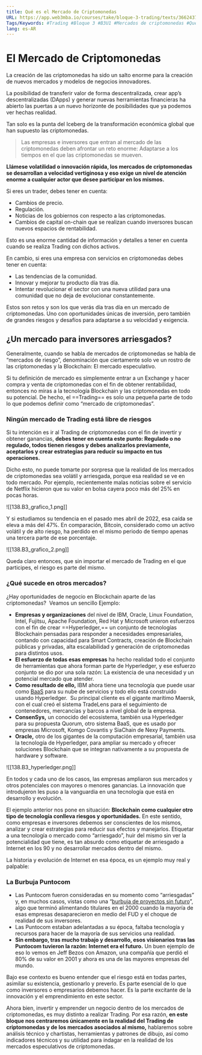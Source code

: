```yaml
---
title: Qué es el Mercado de Criptomonedas
URL: https://app.web3mba.io/courses/take/bloque-3-trading/texts/36624374-u1-01-i-que-es-el-mercado-de-criptomonedas
Tags/Keywords: #Trading #Bloque 3 #B3U1 #Mercados de criptomonedas #Qué es el Mercado de Criptomonedas
lang: es-AR
---
```

# El Mercado de Criptomonedas
La creación de las criptomonedas ha sido un salto enorme para la creación de nuevos mercados y modelos de negocios innovadores.

La posibilidad de transferir valor de forma descentralizada, crear app’s descentralizadas (DApps) y generar nuevas herramientas financieras ha abierto las puertas a un nuevo horizonte de posibilidades que ya podemos ver hechas realidad.

Tan solo es la punta del Iceberg de la transformación económica global que han supuesto las criptomonedas.

> Las empresas e inversores que entran al mercado de las criptomonedas deben afrontar un reto enorme: Adaptarse a los tiempos en el que las criptomonedas se mueven.

**Llámese volatilidad o innovación rápida, los mercados de criptomonedas se desarrollan a velocidad vertiginosa y eso exige un nivel de atención enorme a cualquier actor que desee participar en los mismos.** 

Si eres un trader, debes tener en cuenta:
- Cambios de precio. 
- Regulación. 
- Noticias de los gobiernos con respecto a las criptomonedas.
- Cambios de capital on-chain que se realizan cuando inversores buscan nuevos espacios de rentabilidad.

Esto es una enorme cantidad de información y detalles a tener en cuenta cuando se realiza Trading con dichos activos.  

En cambio, si eres una empresa con servicios en criptomonedas debes tener en cuenta:
- Las tendencias de la comunidad. 
- Innovar y mejorar tu producto día tras día. 
- Intentar revolucionar el sector con una nueva utilidad para una comunidad que no deja de evolucionar constantemente.

Estos son retos y son los que verás día tras día en un mercado de criptomonedas. Uno con oportunidades únicas de inversión, pero también de grandes riesgos y desafíos para adaptarse a su velocidad y exigencia. 

## ¿Un mercado para inversores arriesgados?
Generalmente, cuando se habla de mercados de criptomonedas se habla de “mercados de riesgo”, denominación que ciertamente solo ve un rostro de las criptomonedas y la Blockchain: El mercado especulativo. 

Si tu definición de mercado es simplemente entrar a un Exchange y hacer compra y venta de criptomonedas con el fin de obtener rentabilidad, entonces no miras a la tecnología Blockchain y las criptomonedas en todo su potencial. De hecho, el ==Trading== es solo una pequeña parte de todo lo que podemos definir como “mercado de criptomonedas”.  

### Ningún mercado de Trading está libre de riesgos
Si tu intención es ir al Trading de criptomonedas con el fin de invertir y obtener ganancias, **debes tener en cuenta este punto: Regulado o no regulado, todos tienen riesgos y debes analizarlos previamente, aceptarlos y crear estrategias para reducir su impacto en tus operaciones.**

Dicho esto, no puede tomarte por sorpresa que la realidad de los mercados de criptomonedas sea volátil y arriesgada, porque esa realidad se ve en todo mercado. Por ejemplo, recientemente malas noticias sobre el servicio de Netflix hicieron que su valor en bolsa cayera poco más del 25% en pocas horas. 

![[138.B3_grafico_1.png]]  

Y si estudiamos su tendencia en el pasado mes abril de 2022, esa caída se eleva a más del 47%. En comparación, Bitcoin, considerado como un activo volátil y de alto riesgo, ha perdido en el mismo periodo de tiempo apenas una tercera parte de ese porcentaje. 

![[138.B3_grafico_2.png]]  

Queda claro entonces, que sin importar el mercado de Trading en el que participes, el riesgo es parte del mismo.

### ¿Qué sucede en otros mercados?  
¿Hay oportunidades de negocio en Blockchain aparte de las criptomonedas? 
Veamos un sencillo Ejemplo:
- **Empresas y organizaciones** del nivel de IBM, Oracle, Linux Foundation, Intel, Fujitsu, Apache Foundation, Red Hat y Microsoft unieron esfuerzos con el fin de crear ==Hyperledger,== un conjunto de tecnologías Blockchain pensadas para responder a necesidades empresariales, contando con capacidad para Smart Contracts, creación de Blockchain públicas y privadas, alta escalabilidad y generación de criptomonedas para distintos usos. 
- **El esfuerzo de todas esas empresas** ha hecho realidad todo el conjunto de herramientas que ahora forman parte de Hyperledger, y ese esfuerzo conjunto se dio por una sola razón: La existencia de una necesidad y un potencial mercado que atender. 
- **Como resultado de ello,** IBM ahora tiene una tecnología que puede usar como [BaaS](https://www.ikusi.com/mx/blog/baas-que-es-y-por-que-es-importante/) para su nube de servicios y todo ello está construido usando Hyperledger.  Su principal cliente es el gigante marítimo Maersk, con el cual creó el sistema TradeLens para el seguimiento de contenedores, mercancías y barcos a nivel global de la empresa. 
- **ConsenSys,** un conocido del ecosistema, también usa Hyperledger para su propuesta Quorum, otro sistema BaaS, que es usado por empresas Microsoft, Komgo Covantis y SiaChain de Nexy Payments.
- **Oracle,** otro de los gigantes de la computación empresarial, también usa la tecnología de Hyperledger, para ampliar su mercado y ofrecer soluciones Blockchain que se integran nativamente a su propuesta de hardware y software. 

![[138.B3_hyperledger.png]]
  
En todos y cada uno de los casos, las empresas ampliaron sus mercados y otros potenciales con mayores o menores ganancias. La innovación que introdujeron les puso a la vanguardia en una tecnología que está en desarrollo y evolución.

El ejemplo anterior nos pone en situación: **Blockchain** **como cualquier otro tipo de tecnología conlleva riesgos y oportunidades.** En este sentido, como empresas e inversores debemos ser conscientes de los mismos, analizar y crear estrategias para reducir sus efectos y manejarlos. Etiquetar a una tecnología o mercado como “arriesgado”, huir del mismo sin ver la potencialidad que tiene, es tan absurdo como etiquetar de arriesgado a Internet en los 90 y no desarrollar mercados dentro del mismo.  

La historia y evolución de Internet en esa época, es un ejemplo muy real y palpable:

### La Burbuja Puntocom
- Las Puntocom fueron consideradas en su momento como “arriesgadas” y, en muchos casos, vistas como una “[burbuja de proyectos sin futuro](https://es.wikipedia.org/wiki/Burbuja_puntocom)”, algo que terminó alimentando titulares en el 2000 cuando la mayoría de esas empresas desaparecieron en medio del FUD y el choque de realidad de sus inversores. 
- Las Puntocom estaban adelantadas a su época, faltaba tecnología y recursos para hacer de la mayoría de sus servicios una realidad. 
- **Sin embargo, tras mucho trabajo y desarrollo, esos visionarios tras las Puntocom tuvieron la razón: Internet era el futuro.** Un buen ejemplo de eso lo vemos en Jeff Bezos con Amazon, una compañía que perdió el 80% de su valor en 2001 y ahora es una de las mayores empresas del mundo. 

Bajo ese contexto es bueno entender que el riesgo está en todas partes, asimilar su existencia, gestionarlo y preverlo. Es parte esencial de lo que como inversores o empresarios debemos hacer. Es la parte excitante de la innovación y el emprendimiento en este sector. 

Ahora bien, invertir y emprender un negocio dentro de los mercados de criptomonedas, es muy distinto a realizar Trading. Por esa razón, **en este bloque nos centraremos únicamente en la realidad del Trading de criptomonedas y de los mercados asociados al mismo,** hablaremos sobre análisis técnico y chartistas, herramientas y patrones de dibujo, así como indicadores técnicos y su utilidad para indagar en la realidad de los mercados especulativos de criptomonedas.